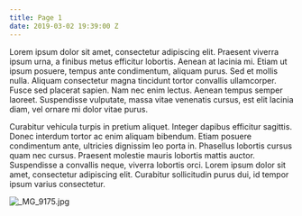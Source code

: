 ```yaml
---
title: Page 1
date: 2019-03-02 19:39:00 Z
---
```


Lorem ipsum dolor sit amet, consectetur adipiscing elit. Praesent viverra ipsum urna, a finibus metus efficitur lobortis. Aenean at lacinia mi. Etiam ut ipsum posuere, tempus ante condimentum, aliquam purus. Sed et mollis nulla. Aliquam consectetur magna tincidunt tortor convallis ullamcorper. Fusce sed placerat sapien. Nam nec enim lectus. Aenean tempus semper laoreet. Suspendisse vulputate, massa vitae venenatis cursus, est elit lacinia diam, vel ornare mi dolor vitae purus.

Curabitur vehicula turpis in pretium aliquet. Integer dapibus efficitur sagittis. Donec interdum tortor ac enim aliquam bibendum. Etiam posuere condimentum ante, ultricies dignissim leo porta in. Phasellus lobortis cursus quam nec cursus. Praesent molestie mauris lobortis mattis auctor. Suspendisse a convallis neque, viverra lobortis orci. Lorem ipsum dolor sit amet, consectetur adipiscing elit. Curabitur sollicitudin purus dui, id tempor ipsum varius consectetur.

![_MG_9175.jpg](/uploads/_MG_9175.jpg)